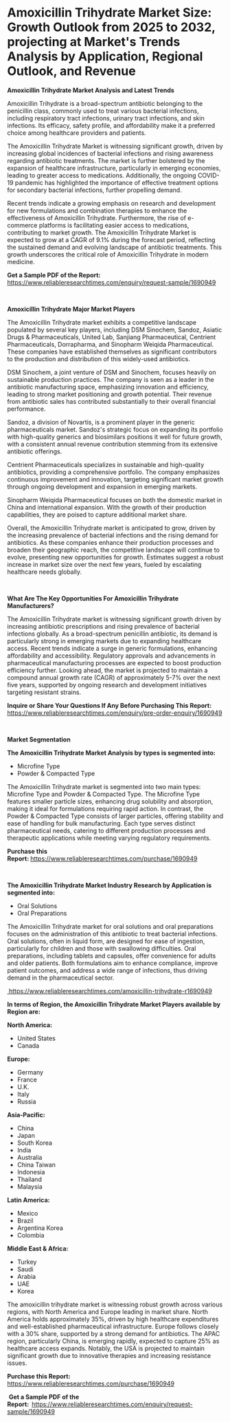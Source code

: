 <p><h1>Amoxicillin Trihydrate Market Size: Growth Outlook from 2025 to 2032, projecting at Market's Trends Analysis by Application, Regional Outlook, and Revenue</h1></p><p><strong>Amoxicillin Trihydrate Market Analysis and Latest Trends</strong></p>
<p><p>Amoxicillin Trihydrate is a broad-spectrum antibiotic belonging to the penicillin class, commonly used to treat various bacterial infections, including respiratory tract infections, urinary tract infections, and skin infections. Its efficacy, safety profile, and affordability make it a preferred choice among healthcare providers and patients.</p><p>The Amoxicillin Trihydrate Market is witnessing significant growth, driven by increasing global incidences of bacterial infections and rising awareness regarding antibiotic treatments. The market is further bolstered by the expansion of healthcare infrastructure, particularly in emerging economies, leading to greater access to medications. Additionally, the ongoing COVID-19 pandemic has highlighted the importance of effective treatment options for secondary bacterial infections, further propelling demand.</p><p>Recent trends indicate a growing emphasis on research and development for new formulations and combination therapies to enhance the effectiveness of Amoxicillin Trihydrate. Furthermore, the rise of e-commerce platforms is facilitating easier access to medications, contributing to market growth. The Amoxicillin Trihydrate Market is expected to grow at a CAGR of 9.1% during the forecast period, reflecting the sustained demand and evolving landscape of antibiotic treatments. This growth underscores the critical role of Amoxicillin Trihydrate in modern medicine.</p></p>
<p><strong>Get a Sample PDF of the Report:&nbsp;</strong> <a href="https://www.reliableresearchtimes.com/enquiry/request-sample/1690949?utm_campaign=2629&utm_medium=2&utm_source=Github&utm_content=ia&utm_term=19042025&utm_id=amoxicillin-trihydrate">https://www.reliableresearchtimes.com/enquiry/request-sample/1690949</a></p>
<p>&nbsp;</p>
<p><strong>Amoxicillin Trihydrate Major Market Players</strong></p>
<p><p>The Amoxicillin Trihydrate market exhibits a competitive landscape populated by several key players, including DSM Sinochem, Sandoz, Asiatic Drugs & Pharmaceuticals, United Lab, Sanjiang Pharmaceutical, Centrient Pharmaceuticals, Dorrapharma, and Sinopharm Weiqida Pharmaceutical. These companies have established themselves as significant contributors to the production and distribution of this widely-used antibiotics.</p><p>DSM Sinochem, a joint venture of DSM and Sinochem, focuses heavily on sustainable production practices. The company is seen as a leader in the antibiotic manufacturing space, emphasizing innovation and efficiency, leading to strong market positioning and growth potential. Their revenue from antibiotic sales has contributed substantially to their overall financial performance.</p><p>Sandoz, a division of Novartis, is a prominent player in the generic pharmaceuticals market. Sandoz's strategic focus on expanding its portfolio with high-quality generics and biosimilars positions it well for future growth, with a consistent annual revenue contribution stemming from its extensive antibiotic offerings.</p><p>Centrient Pharmaceuticals specializes in sustainable and high-quality antibiotics, providing a comprehensive portfolio. The company emphasizes continuous improvement and innovation, targeting significant market growth through ongoing development and expansion in emerging markets.</p><p>Sinopharm Weiqida Pharmaceutical focuses on both the domestic market in China and international expansion. With the growth of their production capabilities, they are poised to capture additional market share.</p><p>Overall, the Amoxicillin Trihydrate market is anticipated to grow, driven by the increasing prevalence of bacterial infections and the rising demand for antibiotics. As these companies enhance their production processes and broaden their geographic reach, the competitive landscape will continue to evolve, presenting new opportunities for growth. Estimates suggest a robust increase in market size over the next few years, fueled by escalating healthcare needs globally.</p></p>
<p>&nbsp;</p>
<p><strong>What Are The Key Opportunities For Amoxicillin Trihydrate Manufacturers?</strong></p>
<p><p>The Amoxicillin Trihydrate market is witnessing significant growth driven by increasing antibiotic prescriptions and rising prevalence of bacterial infections globally. As a broad-spectrum penicillin antibiotic, its demand is particularly strong in emerging markets due to expanding healthcare access. Recent trends indicate a surge in generic formulations, enhancing affordability and accessibility. Regulatory approvals and advancements in pharmaceutical manufacturing processes are expected to boost production efficiency further. Looking ahead, the market is projected to maintain a compound annual growth rate (CAGR) of approximately 5-7% over the next five years, supported by ongoing research and development initiatives targeting resistant strains.</p></p>
<p><strong>Inquire or Share Your Questions If Any Before Purchasing This Report:</strong> <a href="https://www.reliableresearchtimes.com/enquiry/pre-order-enquiry/1690949?utm_campaign=2629&utm_medium=2&utm_source=Github&utm_content=ia&utm_term=19042025&utm_id=amoxicillin-trihydrate">https://www.reliableresearchtimes.com/enquiry/pre-order-enquiry/1690949</a></p>
<p>&nbsp;</p>
<p><strong>Market Segmentation</strong></p>
<p><strong>The Amoxicillin Trihydrate Market Analysis by types is segmented into:</strong></p>
<p><ul><li>Microfine Type</li><li>Powder & Compacted Type</li></ul></p>
<p><p>The Amoxicillin Trihydrate market is segmented into two main types: Microfine Type and Powder & Compacted Type. The Microfine Type features smaller particle sizes, enhancing drug solubility and absorption, making it ideal for formulations requiring rapid action. In contrast, the Powder & Compacted Type consists of larger particles, offering stability and ease of handling for bulk manufacturing. Each type serves distinct pharmaceutical needs, catering to different production processes and therapeutic applications while meeting varying regulatory requirements.</p></p>
<p><strong>Purchase this Report:&nbsp;</strong><a href="https://www.reliableresearchtimes.com/purchase/1690949?utm_campaign=2629&utm_medium=2&utm_source=Github&utm_content=ia&utm_term=19042025&utm_id=amoxicillin-trihydrate">https://www.reliableresearchtimes.com/purchase/1690949</a></p>
<p>&nbsp;</p>
<p><strong>The Amoxicillin Trihydrate Market Industry Research by Application is segmented into:</strong></p>
<p><ul><li>Oral Solutions</li><li>Oral Preparations</li></ul></p>
<p><p>The Amoxicillin Trihydrate market for oral solutions and oral preparations focuses on the administration of this antibiotic to treat bacterial infections. Oral solutions, often in liquid form, are designed for ease of ingestion, particularly for children and those with swallowing difficulties. Oral preparations, including tablets and capsules, offer convenience for adults and older patients. Both formulations aim to enhance compliance, improve patient outcomes, and address a wide range of infections, thus driving demand in the pharmaceutical sector.</p></p>
<p><a href="https://www.reliableresearchtimes.com/amoxicillin-trihydrate-r1690949?utm_campaign=2629&utm_medium=2&utm_source=Github&utm_content=ia&utm_term=19042025&utm_id=amoxicillin-trihydrate">&nbsp;https://www.reliableresearchtimes.com/amoxicillin-trihydrate-r1690949</a></p>
<p><strong>In terms of Region, the Amoxicillin Trihydrate Market Players available by Region are:</strong></p>
<p>
    <p> <strong> North America: </strong>
        <ul>
            <li>United States</li>
            <li>Canada</li>
        </ul>
        </p> 
    <p> <strong> Europe: </strong>
        <ul>
            <li>Germany</li>
            <li>France</li>
            <li>U.K.</li>
            <li>Italy</li>
            <li>Russia</li>
        </ul>
        </p> 
    <p> <strong> Asia-Pacific: </strong>
        <ul>
            <li>China</li>
            <li>Japan</li>
            <li>South Korea</li>
            <li>India</li>
            <li>Australia</li>
            <li>China Taiwan</li>
            <li>Indonesia</li>
            <li>Thailand</li>
            <li>Malaysia</li>
        </ul>
        </p> 
    <p> <strong> Latin America: </strong>
        <ul>
            <li>Mexico</li>
            <li>Brazil</li>
            <li>Argentina Korea</li>
            <li>Colombia</li>
        </ul>
        </p> 
    <p> <strong> Middle East & Africa: </strong>
        <ul>
            <li>Turkey</li>
            <li>Saudi</li>
            <li>Arabia</li>
            <li>UAE</li>
            <li>Korea</li>
        </ul>
    </p>
    </p>
<p><p>The amoxicillin trihydrate market is witnessing robust growth across various regions, with North America and Europe leading in market share. North America holds approximately 35%, driven by high healthcare expenditures and well-established pharmaceutical infrastructure. Europe follows closely with a 30% share, supported by a strong demand for antibiotics. The APAC region, particularly China, is emerging rapidly, expected to capture 25% as healthcare access expands. Notably, the USA is projected to maintain significant growth due to innovative therapies and increasing resistance issues.</p></p>
<p><strong>Purchase this Report: </strong><a href="https://www.reliableresearchtimes.com/purchase/1690949?utm_campaign=2629&utm_medium=2&utm_source=Github&utm_content=ia&utm_term=19042025&utm_id=amoxicillin-trihydrate">https://www.reliableresearchtimes.com/purchase/1690949</a></p>
<p>&nbsp;<strong>Get a Sample PDF of the Report:&nbsp;&nbsp;</strong><a href="https://www.reliableresearchtimes.com/enquiry/request-sample/1690949?utm_campaign=2629&utm_medium=2&utm_source=Github&utm_content=ia&utm_term=19042025&utm_id=amoxicillin-trihydrate">https://www.reliableresearchtimes.com/enquiry/request-sample/1690949</a></p>
<p><strong></strong></p>
<p><p></p><p></p><p></p></p>